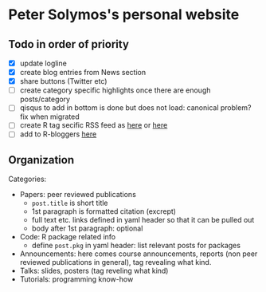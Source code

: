 Peter Solymos's personal website
==========

## Todo in order of priority

- [x] update logline
- [x] create blog entries from News section
- [x] share buttons (Twitter etc)
- [ ] create category specific highlights once there are enough posts/category
- [ ] qisqus to add in bottom is done but does not load: canonical problem? fix when migrated
- [ ] create R tag secific RSS feed as [here](http://jekyll.tips/tutorials/rss-feed/) or [here](https://github.com/snaptortoise/jekyll-rss-feeds/blob/master/feed.xml)
- [ ] add to R-bloggers [here](http://www.r-bloggers.com/add-your-blog/)

## Organization

Categories:

* Papers: peer reviewed publications
  - `post.title` is short title
  - 1st paragraph is formatted citation (excrept)
  - full text etc. links defined in yaml header so that it can be pulled out
  - body after 1st paragraph: optional
* Code: R package related info
  - define `post.pkg` in yaml header: list relevant posts for packages
* Announcements: here comes course announcements, reports (non peer reviewed publications in general), tag revealing what kind.
* Talks: slides, posters (tag reveling what kind)
* Tutorials: programming know-how

